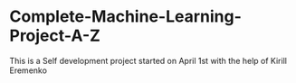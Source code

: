 # Complete-Machine-Learning-Project-A-Z
This is a Self development project started on April 1st with the help of Kirill Eremenko
